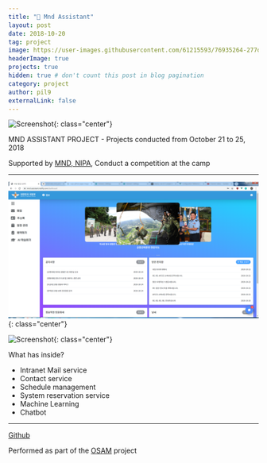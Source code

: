 ```yaml
---
title: "🤖 Mnd Assistant"
layout: post
date: 2018-10-20
tag: project
image: https://user-images.githubusercontent.com/61215593/76935264-277de780-6934-11ea-9c2d-61148d2b7d01.png
headerImage: true
projects: true
hidden: true # don't count this post in blog pagination
category: project
author: pil9
externalLink: false
---
```


![Screenshot]({{site.url}}/images/mnd.png){: class="center"}

MND ASSISTANT PROJECT - Projects conducted from October 21 to 25, 2018

Supported by [MND, NIPA](https://www.mnd.go.kr/), Conduct a competition at the camp


---
![Screenshot](https://raw.githubusercontent.com/osam2019/web_mnd_assistant_team/master/public/readme/dashboard.png){: class="center"}


![Screenshot]({{site.url}}/images/mnd_1.png){: class="center"}


What has inside?

- Intranet Mail service
- Contact service
- Schedule management
- System reservation service
- Machine Learning
- Chatbot

---

[Github](https://github.com/osam2019/web_mnd_assistant_team)

Performed as part of the [OSAM](https://osam.kr/) project
